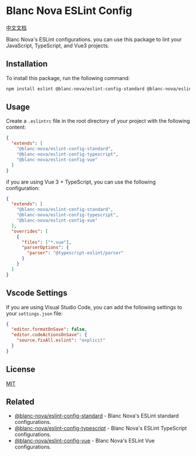 # Blanc Nova ESLint Config

[中文文档](./README_ZH.md)

Blanc Nova's ESLint configurations. you can use this package to lint your JavaScript, TypeScript, and Vue3 projects.

## Installation

To install this package, run the following command:

```bash
npm install eslint @blanc-nova/eslint-config-standard @blanc-nova/eslint-config-typescript @blanc-nova/eslint-config-vue --save-dev
```

## Usage

Create a `.eslintrc` file in the root directory of your project with the following content:

```json
{
  "extends": [
    "@blanc-nova/eslint-config-standard",
    "@blanc-nova/eslint-config-typescript",
    "@blanc-nova/eslint-config-vue"
  ]
}
```

if you are using Vue 3 + TypeScript, you can use the following configuration:

```json
{
  "extends": [
    "@blanc-nova/eslint-config-standard",
    "@blanc-nova/eslint-config-typescript",
    "@blanc-nova/eslint-config-vue"
  ],
  "overrides": [
    {
      "files": ["*.vue"],
      "parserOptions": {
        "parser": "@typescript-eslint/parser"
      }
    }
  ]
}
```

## Vscode Settings

If you are using Visual Studio Code, you can add the following settings to your `settings.json` file:

```json
{
  "editor.formatOnSave": false,
  "editor.codeActionsOnSave": {
    "source.fixAll.eslint": "explicit"
  }
}
```

## License

[MIT](./LICENSE)

## Related

- [@blanc-nova/eslint-config-standard](https://www.npmjs.com/package/@blanc-nova/eslint-config-standard) - Blanc Nova's ESLint standard configurations.
- [@blanc-nova/eslint-config-typescript](https://www.npmjs.com/package/@blanc-nova/eslint-config-typescript) - Blanc Nova's ESLint TypeScript configurations.
- [@blanc-nova/eslint-config-vue](https://www.npmjs.com/package/@blanc-nova/eslint-config-vue) - Blanc Nova's ESLint Vue configurations.
